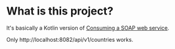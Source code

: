# What is this project?

It's basically a Kotlin version of [Consuming a SOAP web service](https://spring.io/guides/gs/consuming-web-service/).

Only http://localhost:8082/api/v1/countries works.

